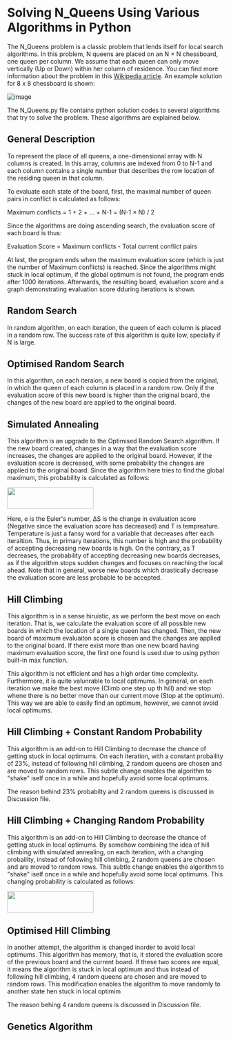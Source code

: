# Solving N_Queens Using Various Algorithms in Python

The N_Queens problem is a classic problem that lends itself for local search algorithms. In this problem, N queens are placed on an N × N chessboard, one queen per column. We assume that each queen can only move vertically (Up or Down) within her column of residence. 
You can find more information about the problem in this [Wikipedia article](https://en.wikipedia.org/wiki/Eight_queens_puzzle). An example solution for 8 x 8 chessboard is shown:

![image](https://user-images.githubusercontent.com/90617686/159763749-91840b80-e77f-4937-9cbd-0cdfd19f316d.png)


The N_Queens.py file contains python solution codes to several algorithms that try to solve the problem. These algorithms are explained below.


## General Description

To represent the place of all queens, a one-dimensional array with N columns is created. In this array, columns are indexed from 0 to N-1 and each column contains a single number that describes the row location of the residing queen in that column.

To evaluate each state of the board, first, the maximal number of queen pairs in conflict is calculated as follows:

Maximum conflicts = 1 + 2 + ... + N-1 = (N-1 × N) / 2

Since the algorithms are doing ascending search, the evaluation score of each board is thus:

Evaluation Score = Maximum conflicts - Total current conflict pairs

At last, the program ends when the maximum evaluation score (which is just the number of Maximum conflicts) is reached. Since the algorithms might stuck in local optimum, if the global optimum is not found, the program ends after 1000 iterations. Afterwards, the resulting board, evaluation score and a graph demonstrating evaluation score dduring iterations is shown.


## Random Search

In random algorithm, on each iteration, the queen of each column is placed in a random row. The success rate of this algorithm is quite low, specially if N is large.


## Optimised Random Search

In this algorithm, on each iteraion, a new board is copied from the original, in which the queen of each column is placed in a random row. Only if the evaluation score of this new board is higher than the original board, the changes of the new board are applied to the original board.


## Simulated Annealing

This algorithm is an upgrade to the Optimised Random Search algorithm. If the new board created, changes in a way that the evaluation score increases, the changes are applied to the original board. However, if the evaluation score is decreased, with some probability the changes are applied to the original board. Since the algorithm here tries to find the global maximum, this probability is calculated as follows:

<img src='https://user-images.githubusercontent.com/90617686/159782039-d45197cc-1b9b-4a5e-a2c6-72cdb93d59a4.png' width="200" height="50"/>

Here, e is the Euler's number, ∆S is the change in evaluation score (Negative since the evaluation score has decreased) and T is tempreature. Temperature is just a fansy word for a variable that decreases after each iteraition. Thus, in primary iterations, this number is high and the probability of accepting decreasing new boards is high. On the contrary, as T decreases, the probability of accepting decreasing new boards decreases, as if the algorithm stops sudden changes and focuses on reaching the local ahead. Note that in general, worse new boards which drastically decrease the evaluation score are less probable to be accepted.


## Hill Climbing

This algorithm is in a sense hiruistic, as we perform the best move on each iteration. That is, we calculate the evaluation score of all possible new boards in which the location of a single queen has changed. Then, the new board of maximum evaluaiton score is chosen and the changes are applied to the original board. If there exist more than one new board having maximum evaluation score, the first one found is used due to using python built-in max function.

This algorithm is not efficient and has a high order time complexity. Furthermore, it is quite valunrable to local optimums. In general, on each iteration we make the best move (Climb one step up th hill) and we stop whene there is no better move than our current move (Stop at the optimum). This way we are able to easily find an optimum, however, we cannot avoid local optimums.


## Hill Climbing + Constant Random Probability

This algorithm is an add-on to Hill Climbing to decrease the chance of getting stuck in local optimums. On each iteration, with a constant probaility of 23%, instead of following hill climbing, 2 random queens are chosen and are moved to random rows. This subtle change enables the algorithm to "shake" iself once in a while and hopefully avoid some local optimums.

The reason behind 23% probabilty and 2 random queens is discussed in Discussion file.


## Hill Climbing + Changing Random Probability

This algorithm is an add-on to Hill Climbing to decrease the chance of getting stuck in local optimums. By somehow combining the idea of hill climbing with simulated annealing, on each iteration, with a changing probaility, instead of following hill climbing, 2 random queens are chosen and are moved to random rows. This subtle change enables the algorithm to "shake" iself once in a while and hopefully avoid some local optimums. This changing probability is calculated as follows:

<img src='https://user-images.githubusercontent.com/90617686/159782039-d45197cc-1b9b-4a5e-a2c6-72cdb93d59a4.png' width="200" height="50"/>


## Optimised Hill Climbing

In another attempt, the algorithm is changed inorder to avoid local optimums. This algorithm has memory, that is, it stored the evaluation score of the previous board and the current board. If these two scores are equal, it means the algorithm is stuck in local optimum and thus instead of following hill climbing, 4 random queens are chosen and are moved to random rows. This modification enables the algorithm to move randomly to another state hen stuck in local optimim

The reason behing 4 random queens is discussed in Discussion file.


## Genetics Algorithm











